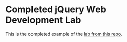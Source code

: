 # Completed jQuery Web Development Lab

This is the completed example of the [lab from this repo](https://github.com/mustbebuilt/jquery-web-dev-lab).
